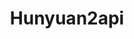 ---
title: Hunyuan2api # 标题
emoji: 🌍 # Emoji
colorFrom: indigo # 渐变起始色
colorTo: red # 渐变结束色
sdk: docker # 指定使用 Docker SDK
app_port: 6677 # 【新增】指定应用程序在容器内监听的端口
pinned: false # 是否固定在个人资料页
license: gpl-3.0 # 开源许可证
---